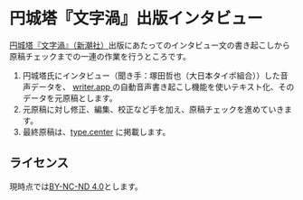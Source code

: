 # 円城塔『文字渦』出版インタビュー
[円城塔『文字渦』（新潮社）](http://www.shinchosha.co.jp/book/331162/)出版にあたってのインタビュー文の書き起こしから原稿チェックまでの一連の作業を行うところです。

1. 円城塔氏にインタビュー（聞き手：塚田哲也（大日本タイポ組合））した音声データを、 [writer.app
](https://writer-app.com/) の自動音声書き起こし機能を使いテキスト化、そのデータを元原稿とします。
2. 元原稿に対し修正、編集、校正など手を加え、原稿チェックを進めていきます。
3. 最終原稿は、[type.center](http://type.center/) に掲載します。

## ライセンス
現時点では[BY-NC-ND 4.0](https://creativecommons.org/licenses/by-nc-nd/4.0/deed.ja)とします。
